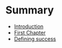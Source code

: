 # Summary

* [Introduction](README.md)
* [First Chapter](chapter1.md)
* [Defining success](defining_success.md)


